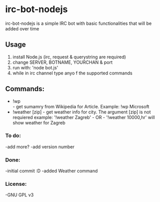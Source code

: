 # irc-bot-nodejs
irc-bot-nodejs is a simple IRC bot with basic functionalities that will be added over time

## Usage
1. install Node.js (irc, request & querystring are required)
2. change SERVER, BOTNAME, YOURCHAN & port
3. run with: 'node bot.js'
4. while in irc channel type anyo f the supported commands

## Commands:
- !wp <Article> - get sumamry from Wikipedia for Article. Example: !wp Microsoft
- !weather [zip] <City> - get weather info for city. The argument [zip] is not requiered
	example: '!weather Zagreb' - OR - '!weather 10000,hr' will show weather for Zagreb

### To do:
-add more?
-add version number

### Done:
-initial commit :D
-added Weather command

### License:
-GNU GPL v3
